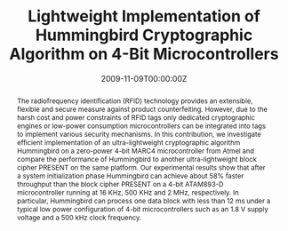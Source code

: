 ---
title: "Lightweight Implementation of Hummingbird Cryptographic Algorithm on 4-Bit Microcontrollers"
authors:
- admin
- Honggang Hu
- Guang Gong
- Eric M. Smith
- Daniel W. Engels

date: "2009-11-09T00:00:00Z"
doi: "10.1109/ICITST.2009.5402515"

# Publication type.
# Legend: 0 = Uncategorized; 1 = Conference paper; 2 = Journal article;
# 3 = Preprint / Working Paper; 4 = Report; 5 = Book; 6 = Book section;
# 7 = Thesis; 8 = Patent
publication_types: ["1"]

# Publication name and optional abbreviated publication name.
publication: "*The 4th International Conference for Internet Technology and Secured Transactions (ICITST 2009)*"
publication_short: ""

abstract: The radiofrequency identification (RFID) technology provides an extensible, flexible and secure measure against product counterfeiting. However, due to the harsh cost and power constraints of RFID tags only dedicated cryptographic engines or low-power consumption microcontrollers can be integrated into tags to implement various security mechanisms. In this contribution, we investigate efficient implementation of an ultra-lightweight cryptographic algorithm Hummingbird on a zero-power 4-bit MARC4 microcontroller from Atmel and compare the performance of Hummingbird to another ultra-lightweight block cipher PRESENT on the same platform. Our experimental results show that after a system initialization phase Hummingbird can achieve about 58% faster throughput than the block cipher PRESENT on a 4-bit ATAM893-D microcontroller running at 16 KHz, 500 KHz and 2 MHz, respectively. In particular, Hummingbird can process one data block with less than 12 ms under a typical low power configuration of 4-bit microcontrollers such as an 1.8 V supply voltage and a 500 kHz clock frequency.
---